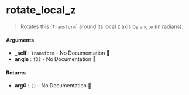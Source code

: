 # rotate\_local\_z

>  Rotates this [`Transform`] around its local `Z` axis by `angle` (in radians).

#### Arguments

- **\_self** : `Transform` \- No Documentation 🚧
- **angle** : `f32` \- No Documentation 🚧

#### Returns

- **arg0** : `()` \- No Documentation 🚧